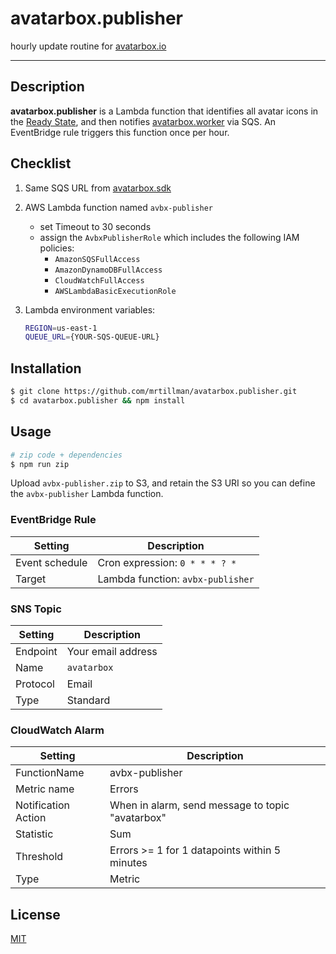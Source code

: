 # avatarbox.publisher

hourly update routine for [avatarbox.io](https://avatarbox.io)

---

## Description

**avatarbox.publisher** is a Lambda function that identifies all avatar icons in the [Ready State](https://github.com/mrtillman/avatarbox.sdk/wiki/Glossary#ready-state), and then notifies [avatarbox.worker](https://github.com/mrtillman/avatarbox.worker) via SQS. An EventBridge rule triggers this function once per hour.

## Checklist
1. Same SQS URL from [avatarbox.sdk](https://github.com/mrtillman/avatarbox.sdk)
2. AWS Lambda function named `avbx-publisher`
    - set Timeout to 30 seconds
    - assign the `AvbxPublisherRole` which includes the following IAM policies:
      - `AmazonSQSFullAccess`
      - `AmazonDynamoDBFullAccess`
      - `CloudWatchFullAccess`
      - `AWSLambdaBasicExecutionRole`

3. Lambda environment variables:

    ```sh
    REGION=us-east-1
    QUEUE_URL={YOUR-SQS-QUEUE-URL}
    ```

## Installation

```sh
$ git clone https://github.com/mrtillman/avatarbox.publisher.git
$ cd avatarbox.publisher && npm install
```

## Usage

```sh
# zip code + dependencies
$ npm run zip
```

Upload `avbx-publisher.zip` to S3, and retain the S3 URI so you can define the `avbx-publisher` Lambda function.

### EventBridge Rule

|Setting|Description|
|---|---|
|Event schedule | Cron expression: `0 * * * ? *`|
|Target | Lambda function: `avbx-publisher`|

### SNS Topic

|Setting|Description|
|---|---|
|Endpoint|Your email address|
|Name| `avatarbox`|
|Protocol|Email|
|Type| Standard|

### CloudWatch Alarm

|Setting|Description|
|---|---|
|FunctionName|avbx-publisher|
|Metric name|Errors|
|Notification Action|When in alarm, send message to topic "avatarbox"|
|Statistic|Sum|
|Threshold|Errors >= 1 for 1 datapoints within 5 minutes|
|Type|Metric|

## License

[MIT](https://github.com/mrtillman/avatarbox.publisher/blob/main/LICENSE)